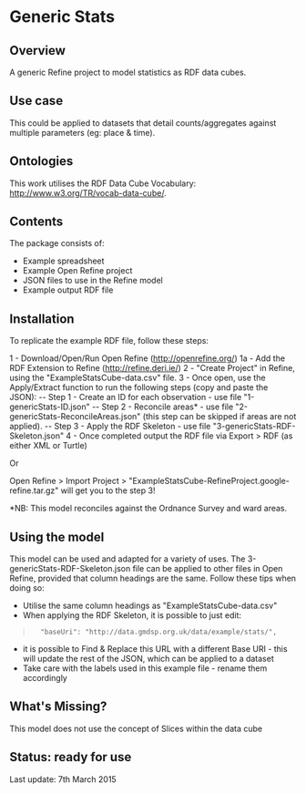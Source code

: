Generic Stats
=================

Overview
--------
A generic Refine project to model statistics as RDF data cubes.


Use case
--------
This could be applied to datasets that detail counts/aggregates against multiple parameters (eg: place & time).


Ontologies
----------
This work utilises the RDF Data Cube Vocabulary: http://www.w3.org/TR/vocab-data-cube/.


Contents
--------
The package consists of:

- Example spreadsheet
- Example Open Refine project
- JSON files to use in the Refine model
- Example output RDF file

Installation
----------------
To replicate the example RDF file, follow these steps:

1 - Download/Open/Run Open Refine (http://openrefine.org/)
1a - Add the RDF Extension to Refine (http://refine.deri.ie/) 
2 - "Create Project" in Refine, using the "ExampleStatsCube-data.csv" file.
3 - Once open, use the Apply/Extract function to run the following steps (copy and paste the JSON):
-- Step 1 - Create an ID for each observation - use file "1-genericStats-ID.json" 
-- Step 2 - Reconcile areas* - use file "2-genericStats-ReconcileAreas.json" (this step can be skipped if areas are not applied).
-- Step 3 - Apply the RDF Skeleton - use file "3-genericStats-RDF-Skeleton.json"
4 - Once completed output the RDF file via Export > RDF (as either XML or Turtle)

Or

Open Refine > Import Project > "ExampleStatsCube-RefineProject.google-refine.tar.gz" will get you to the step 3!

*NB: This model reconciles against the Ordnance Survey and ward areas.

Using the model
-------------------
This model can be used and adapted for a variety of uses.  The 3-genericStats-RDF-Skeleton.json file can be applied to other files in Open Refine, provided that column headings are the same.  Follow these tips when doing so:

- Utilise the same column headings as "ExampleStatsCube-data.csv"
- When applying the RDF Skeleton, it is possible to just edit:

>       "baseUri": "http://data.gmdsp.org.uk/data/example/stats/",

- it is possible to Find & Replace this URL with a different Base URI - this will update the rest of the JSON, which can be applied to a dataset
- Take care with the labels used in this example file - rename them accordingly

What's Missing?
-------------------
This model does not use the concept of Slices within the data cube

Status: ready for use 
---------------------
Last update: 7th March 2015


